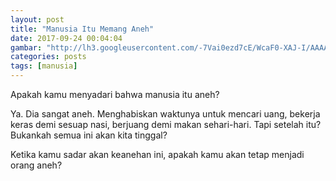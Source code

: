 ```yaml
---
layout: post
title: "Manusia Itu Memang Aneh"
date: 2017-09-24 00:04:04
gambar: "http://lh3.googleusercontent.com/-7Vai0ezd7cE/WcaF0-XAJ-I/AAAAAAAAAEY/Xya0P5H1GxAvxI81js68xY0nwgDYbfFdQCLcBGAs/s900/before_the_sun_goes_down_by_crims0nphotography-db1pkly.jpg"
categories: posts
tags: [manusia]
---
```


Apakah kamu menyadari bahwa manusia itu aneh?

Ya. Dia sangat aneh. Menghabiskan waktunya untuk mencari uang, bekerja keras demi sesuap nasi, berjuang demi makan sehari-hari. Tapi setelah itu? Bukankah semua ini akan kita tinggal?

Ketika kamu sadar akan keanehan ini, apakah kamu akan tetap menjadi orang aneh?